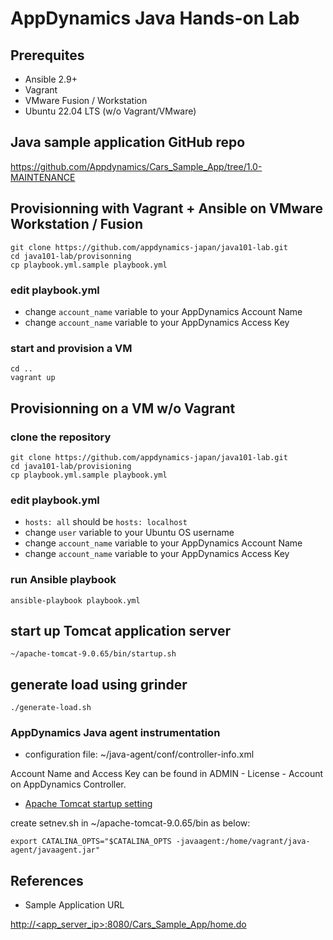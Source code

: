 # AppDynamics Java Hands-on Lab


## Prerequites

- Ansible 2.9+
- Vagrant
- VMware Fusion / Workstation
- Ubuntu 22.04 LTS (w/o Vagrant/VMware)

## Java sample application GitHub repo

https://github.com/Appdynamics/Cars_Sample_App/tree/1.0-MAINTENANCE

## Provisionning with Vagrant + Ansible on VMware Workstation / Fusion

```
git clone https://github.com/appdynamics-japan/java101-lab.git
cd java101-lab/provisonning
cp playbook.yml.sample playbook.yml
```

### edit playbook.yml

* change ``account_name`` variable to your AppDynamics Account Name
* change ``account_name`` variable to your AppDynamics Access Key

### start and provision a VM 

```
cd ..
vagrant up
```


## Provisionning on a VM w/o Vagrant 

### clone the repository

```
git clone https://github.com/appdynamics-japan/java101-lab.git
cd java101-lab/provisioning
cp playbook.yml.sample playbook.yml
```

### edit playbook.yml

* ``hosts: all`` should be ``hosts: localhost`` 
* change ``user`` variable to your Ubuntu OS username
* change ``account_name`` variable to your AppDynamics Account Name
* change ``account_name`` variable to your AppDynamics Access Key

### run Ansible playbook

```
ansible-playbook playbook.yml
```

## start up Tomcat application server

```
~/apache-tomcat-9.0.65/bin/startup.sh
```
## generate load using grinder

```
./generate-load.sh
```




### AppDynamics Java agent instrumentation

- configuration file: ~/java-agent/conf/controller-info.xml

Account Name and Access Key can be found in ADMIN - License - Account on AppDynamics Controller.

- [Apache Tomcat startup setting](https://docs.appdynamics.com/appd/22.x/22.8/ja/application-monitoring/install-app-server-agents/java-agent/install-the-java-agent/agent-installation-by-java-framework/apache-tomcat-startup-settings)

create setnev.sh in ~/apache-tomcat-9.0.65/bin as below:

```
export CATALINA_OPTS="$CATALINA_OPTS -javaagent:/home/vagrant/java-agent/javaagent.jar"
```


## References

- Sample Application URL

[http://<app_server_ip>:8080/Cars_Sample_App/home.do]([http://<app_server_ip>:8080/Cars_Sample_App/home.do])


